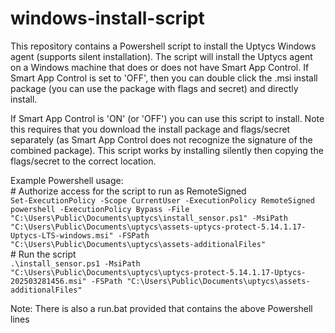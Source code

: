 # windows-install-script
This repository contains a Powershell script to install the Uptycs Windows agent (supports silent installation). 
The script will install the Uptycs agent on a Windows machine that does or does not have Smart App Control. 
If Smart App Control is set to 'OFF', then you can double click the .msi install package (you can use the package with flags and secret) and directly install.  
  
If Smart App Control is 'ON' (or 'OFF') you can use this script to install. Note this requires that you download the install package and flags/secret separately (as Smart App Control does not recognize the signature of the combined package). 
This script works by installing silently then copying the flags/secret to the correct location. 

Example Powershell usage:  
\# Authorize access for the script to run as RemoteSigned  
`Set-ExecutionPolicy -Scope CurrentUser -ExecutionPolicy RemoteSigned`    
`powershell -ExecutionPolicy Bypass -File "C:\Users\Public\Documents\uptycs\install_sensor.ps1" -MsiPath "C:\Users\Public\Documents\uptycs\assets-uptycs-protect-5.14.1.17-Uptycs-LTS-windows.msi" -FSPath "C:\Users\Public\Documents\uptycs\assets-additionalFiles"`  
\# Run the script  
`.\install_sensor.ps1 -MsiPath "C:\Users\Public\Documents\uptycs\uptycs-protect-5.14.1.17-Uptycs-202503281456.msi" -FSPath "C:\Users\Public\Documents\uptycs\assets-additionalFiles"`

Note: There is also a run.bat provided that contains the above Powershell lines

